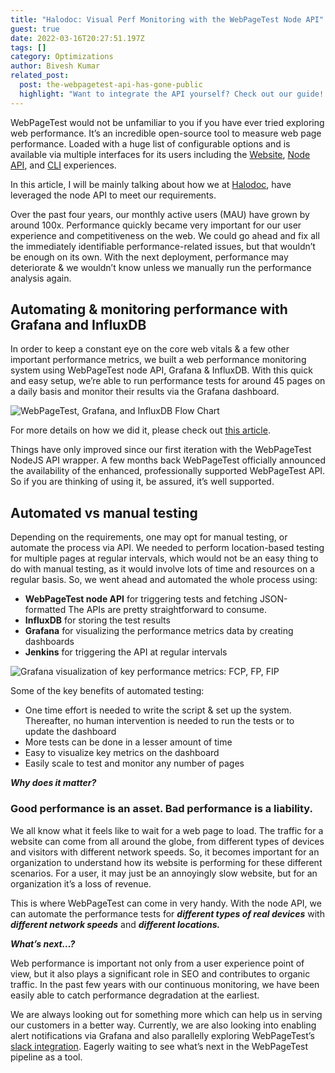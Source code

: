 ```yaml
---
title: "Halodoc: Visual Perf Monitoring with the WebPageTest Node API"
guest: true
date: 2022-03-16T20:27:51.197Z
tags: []
category: Optimizations
author: Bivesh Kumar
related_post:
  post: the-webpagetest-api-has-gone-public
  highlight: "Want to integrate the API yourself? Check out our guide! "
---
```

WebPageTest would not be unfamiliar to you if you have ever tried exploring web performance. It’s an incredible open-source tool to measure web page performance. Loaded with a huge list of configurable options and is available via multiple interfaces for its users including the [Website](https://www.webpagetest.org/), [Node API](https://github.com/WebPageTest/webpagetest-api), and [CLI](https://github.com/WebPageTest/webpagetest-api#command-line-1) experiences. 

In this article, I will be mainly talking about how we at [Halodoc](https://www.halodoc.com/), have leveraged the node API to meet our requirements.

Over the past four years, our monthly active users (MAU) have grown by around 100x. Performance quickly became very important for our user experience and competitiveness on the web. We could go ahead and fix all the immediately identifiable performance-related issues, but that wouldn’t be enough on its own. With the next deployment, performance may deteriorate & we wouldn’t know unless we manually run the performance analysis again. 

## Automating & monitoring performance with Grafana and InfluxDB

In order to keep a constant eye on the core web vitals & a few other important performance metrics, we built a web performance monitoring system using WebPageTest node API, Grafana & InfluxDB. With this quick and easy setup, we’re able to  run performance tests for around 45 pages on a daily basis and monitor their results via the Grafana dashboard.

![WebPageTest, Grafana, and InfluxDB Flow Chart](https://res.cloudinary.com/webpagetest/image/upload/v1647462978/Picture1_fd6dhm.png)

For more details on how we did it, please check out [this article](https://blogs.halodoc.io/performance-monitoring-webapps/).

Things have only improved since our first iteration with the WebPageTest NodeJS API wrapper.  A few months back WebPageTest officially announced the availability of the enhanced, professionally supported WebPageTest API. So if you are thinking of using it, be assured, it’s well supported.

## Automated vs manual testing

Depending on the requirements, one may opt for manual testing, or automate the process via API. We needed to perform location-based testing for multiple pages at regular intervals, which would not be an easy thing to do with manual testing, as it would involve lots of time and resources on a regular basis. So, we went ahead and automated the whole process using:

* **WebPageTest node API** for triggering tests and fetching JSON-formatted The APIs are pretty straightforward to consume. 
* **InfluxDB** for storing the test results
* **Grafana** for visualizing  the performance metrics data by creating dashboards
* **Jenkins** for triggering the API at regular intervals

![Grafana visualization of key performance metrics: FCP, FP, FIP](https://res.cloudinary.com/webpagetest/image/upload/v1647462977/Picture2_boxjd4.png)

Some of the key benefits of automated testing:

* One time effort is needed to write the script & set up the system. Thereafter, no human intervention is needed to run the tests or to update the dashboard
* More tests can be done in a lesser amount of time
* Easy to visualize key metrics on the dashboard
* Easily scale to test and monitor any number of pages

***Why does it matter?***

### Good performance is an asset. Bad performance is a liability.

We all know what it feels like to wait for a web page to load. The traffic for a website can come from all around the globe, from different types of devices and visitors with different network speeds. So, it becomes important for an organization to understand how its website is performing for these different scenarios. For a user, it may just be an annoyingly slow website, but for an organization it’s a loss of revenue.

This is where WebPageTest can come in very handy. With the node API, we can automate the performance tests for ***different types of real devices*** with ***different network speeds*** and ***different locations.*** 

***What’s next…?***

Web performance is important not only from a user experience point of view, but it also plays a significant role in SEO and contributes to organic traffic. In the past few years with our continuous monitoring, we have been easily able to catch performance degradation at the earliest. 

We are always looking out for something more which can help us in serving our customers in a better way. Currently, we are also looking into enabling alert notifications via Grafana and also parallelly exploring WebPageTest’s [slack integration](https://github.com/WebPageTest/webpagetest-slack). Eagerly waiting to see what’s next in the WebPageTest pipeline as a tool.